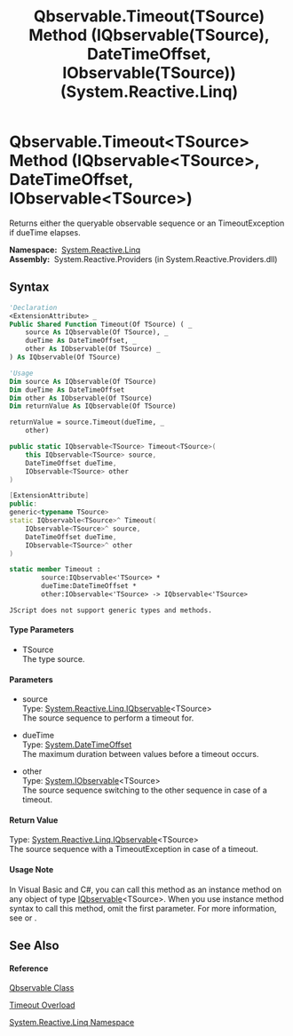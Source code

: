 ﻿---
title: Qbservable.Timeout(TSource) Method (IQbservable(TSource), DateTimeOffset, IObservable(TSource)) (System.Reactive.Linq)
TOCTitle: Timeout(TSource) Method (IQbservable(TSource), DateTimeOffset, IObservable(TSource))
ms:assetid: M:System.Reactive.Linq.Qbservable.Timeout``1(System.Reactive.Linq.IQbservable{``0},System.DateTimeOffset,System.IObservable{``0})
ms:mtpsurl: https://msdn.microsoft.com/en-us/library/Hh228928(v=VS.103)
ms:contentKeyID: 36068346
ms.date: 06/28/2011
mtps_version: v=VS.103
dev_langs:
- vb
- csharp
- c++
- fsharp
- jscript
---

# Qbservable.Timeout\<TSource\> Method (IQbservable\<TSource\>, DateTimeOffset, IObservable\<TSource\>)

Returns either the queryable observable sequence or an TimeoutException if dueTime elapses.

**Namespace:**  [System.Reactive.Linq](hh211929\(v=vs.103\).md)  
**Assembly:**  System.Reactive.Providers (in System.Reactive.Providers.dll)

## Syntax

``` vb
'Declaration
<ExtensionAttribute> _
Public Shared Function Timeout(Of TSource) ( _
    source As IQbservable(Of TSource), _
    dueTime As DateTimeOffset, _
    other As IObservable(Of TSource) _
) As IQbservable(Of TSource)
```

``` vb
'Usage
Dim source As IQbservable(Of TSource)
Dim dueTime As DateTimeOffset
Dim other As IObservable(Of TSource)
Dim returnValue As IQbservable(Of TSource)

returnValue = source.Timeout(dueTime, _
    other)
```

``` csharp
public static IQbservable<TSource> Timeout<TSource>(
    this IQbservable<TSource> source,
    DateTimeOffset dueTime,
    IObservable<TSource> other
)
```

``` c++
[ExtensionAttribute]
public:
generic<typename TSource>
static IQbservable<TSource>^ Timeout(
    IQbservable<TSource>^ source, 
    DateTimeOffset dueTime, 
    IObservable<TSource>^ other
)
```

``` fsharp
static member Timeout : 
        source:IQbservable<'TSource> * 
        dueTime:DateTimeOffset * 
        other:IObservable<'TSource> -> IQbservable<'TSource> 
```

``` jscript
JScript does not support generic types and methods.
```

#### Type Parameters

  - TSource  
    The type source.

#### Parameters

  - source  
    Type: [System.Reactive.Linq.IQbservable](hh229328\(v=vs.103\).md)\<TSource\>  
    The source sequence to perform a timeout for.  

<!-- end list -->

  - dueTime  
    Type: [System.DateTimeOffset](https://msdn.microsoft.com/en-us/library/Bb341783)  
    The maximum duration between values before a timeout occurs.  

<!-- end list -->

  - other  
    Type: [System.IObservable](https://msdn.microsoft.com/en-us/library/Dd990377)\<TSource\>  
    The source sequence switching to the other sequence in case of a timeout.  

#### Return Value

Type: [System.Reactive.Linq.IQbservable](hh229328\(v=vs.103\).md)\<TSource\>  
The source sequence with a TimeoutException in case of a timeout.  

#### Usage Note

In Visual Basic and C\#, you can call this method as an instance method on any object of type [IQbservable](hh229328\(v=vs.103\).md)\<TSource\>. When you use instance method syntax to call this method, omit the first parameter. For more information, see [](https://msdn.microsoft.com/en-us/library/Bb384936) or [](https://msdn.microsoft.com/en-us/library/Bb383977).

## See Also

#### Reference

[Qbservable Class](hh211693\(v=vs.103\).md)

[Timeout Overload](hh229556\(v=vs.103\).md)

[System.Reactive.Linq Namespace](hh211929\(v=vs.103\).md)

